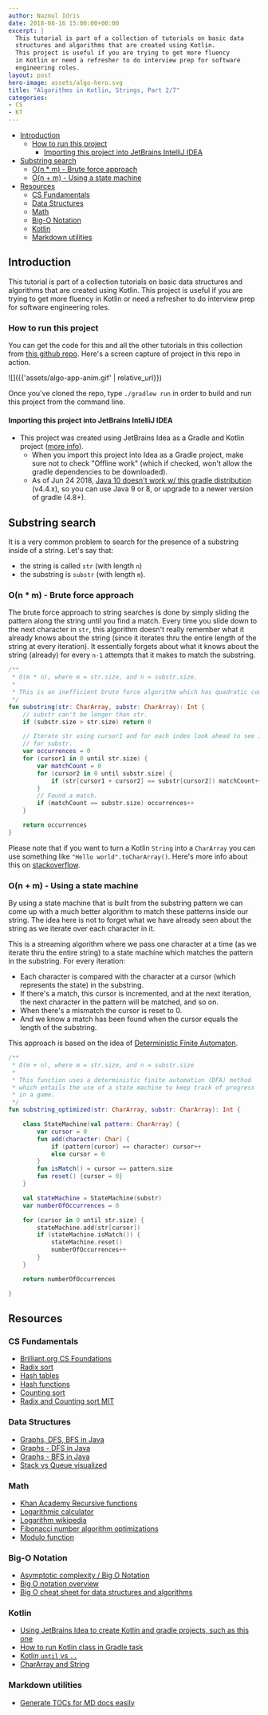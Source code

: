 ```yaml
---
author: Nazmul Idris
date: 2018-08-16 15:00:00+00:00
excerpt: |
  This tutorial is part of a collection of tutorials on basic data
  structures and algorithms that are created using Kotlin.
  This project is useful if you are trying to get more fluency
  in Kotlin or need a refresher to do interview prep for software
  engineering roles.
layout: post
hero-image: assets/algo-hero.svg
title: "Algorithms in Kotlin, Strings, Part 2/7"
categories:
- CS
- KT
---
```


<!-- START doctoc generated TOC please keep comment here to allow auto update -->
<!-- DON'T EDIT THIS SECTION, INSTEAD RE-RUN doctoc TO UPDATE -->


- [Introduction](#introduction)
  - [How to run this project](#how-to-run-this-project)
    - [Importing this project into JetBrains IntelliJ IDEA](#importing-this-project-into-jetbrains-intellij-idea)
- [Substring search](#substring-search)
  - [O(n * m) - Brute force approach](#on--m---brute-force-approach)
  - [O(n + m) - Using a state machine](#on--m---using-a-state-machine)
- [Resources](#resources)
  - [CS Fundamentals](#cs-fundamentals)
  - [Data Structures](#data-structures)
  - [Math](#math)
  - [Big-O Notation](#big-o-notation)
  - [Kotlin](#kotlin)
  - [Markdown utilities](#markdown-utilities)

<!-- END doctoc generated TOC please keep comment here to allow auto update -->

## Introduction

This tutorial is part of a collection tutorials on basic data
structures and algorithms that are created using Kotlin. This
project is useful if you are trying to get more fluency in
Kotlin or need a refresher to do interview prep for software
engineering roles.

### How to run this project

You can get the code for this and all the other tutorials in
this collection from [this github repo](
https://github.com/nazmulidris/algorithms-in-kotlin). Here's a screen capture of
project in this repo in action.

![]({{'assets/algo-app-anim.gif' | relative_url}})

Once you've cloned the repo, type `./gradlew run` in order to build
and run this project from the command line.

#### Importing this project into JetBrains IntelliJ IDEA

- This project was created using JetBrains Idea as a Gradle and Kotlin project
([more info](https://www.jetbrains.com/help/idea/getting-started-with-gradle.html)).
    - When you import this project into Idea as a Gradle project, 
    make sure not to check "Offline work" (which if checked, won't
    allow the gradle dependencies to be downloaded).
    - As of Jun 24 2018, [Java 10 doesn't work w/ this gradle distribution](
    https://github.com/gradle/gradle/issues/4503) (v4.4.x), so you can use Java 9 or 8,
    or upgrade to a newer version of gradle (4.8+).

## Substring search
It is a very common problem to search for the presence of a substring inside of a string.
Let's say that:
- the string is called `str` (with length `n`)
- the substring is `substr` (with length `m`).

### O(n * m) - Brute force approach
The brute force approach to string searches is done by simply sliding the pattern along the
string until you find a match. Every time you slide down to the next character in `str`, this
algorithm doesn't really remember what it already knows about the string (since it iterates thru
the entire length of the string at every iteration). It essentially forgets about what it knows 
about the string (already) for every `n-1` attempts that it makes to match the substring.

```kotlin
/**
 * O(m * n), where m = str.size, and n = substr.size.
 *
 * This is an inefficient brute force algorithm which has quadratic complexity O(n^2).
 */
fun substring(str: CharArray, substr: CharArray): Int {
    // substr can't be longer than str.
    if (substr.size > str.size) return 0

    // Iterate str using cursor1 and for each index look ahead to see if matches exist 
    // for substr.
    var occurrences = 0
    for (cursor1 in 0 until str.size) {
        var matchCount = 0
        for (cursor2 in 0 until substr.size) {
            if (str[cursor1 + cursor2] == substr[cursor2]) matchCount++
        }
        // Found a match.
        if (matchCount == substr.size) occurrences++
    }

    return occurrences
}
```

Please note that if you want to turn a Kotlin `String` into a `CharArray` you can use
something like `"Hello world".toCharArray()`. Here's more info about this on 
[stackoverflow](https://stackoverflow.com/questions/44772937/how-can-i-convert-chararray-arraychar-to-a-string).

### O(n + m) - Using a state machine
By using a state machine that is built from the substring pattern we can come up with a much better
algorithm to match these patterns inside our string. The idea here is not to forget what we have
already seen about the string as we iterate over each character in it. 

This is a streaming algorithm where we pass one character at a time (as we iterate thru the 
entire string) to a state machine which matches the pattern in the substring. 
For every iteration:
- Each character is compared with the character at a cursor (which represents the state)
in the substring.
- If there's a match, this cursor is incremented, and at the next iteration, the next character
in the pattern will be matched, and so on.
- When there's a mismatch the cursor is reset to 0.
- And we know a match has been found when the cursor equals the length of the substring.

This approach is based on the idea of
[Deterministic Finite Automaton](https://en.wikipedia.org/wiki/Deterministic_finite_automaton).

```kotlin
/**
 * O(m + n), where m = str.size, and n = substr.size
 *
 * This function uses a deterministic finite automation (DFA) method
 * which entails the use of a state machine to keep track of progress
 * in a game.
 */
fun substring_optimized(str: CharArray, substr: CharArray): Int {

    class StateMachine(val pattern: CharArray) {
        var cursor = 0
        fun add(character: Char) {
            if (pattern[cursor] == character) cursor++
            else cursor = 0
        }
        fun isMatch() = cursor == pattern.size
        fun reset() {cursor = 0}
    }

    val stateMachine = StateMachine(substr)
    var numberOfOccurrences = 0

    for (cursor in 0 until str.size) {
        stateMachine.add(str[cursor])
        if (stateMachine.isMatch()) {
            stateMachine.reset()
            numberOfOccurrences++
        }
    }

    return numberOfOccurrences

}
```

## Resources

### CS Fundamentals
- [Brilliant.org CS Foundations](https://brilliant.org/courses/#computer-science-foundational)
- [Radix sort](https://brilliant.org/wiki/radix-sort/)
- [Hash tables](https://brilliant.org/wiki/hash-tables/)
- [Hash functions](https://algs4.cs.princeton.edu/34hash/)
- [Counting sort](https://brilliant.org/wiki/counting-sort/)
- [Radix and Counting sort MIT](https://courses.csail.mit.edu/6.006/spring11/rec/rec11.pdf)

### Data Structures
- [Graphs, DFS, BFS in Java](https://www.geeksforgeeks.org/graph-and-its-representations/)
- [Graphs - DFS in Java](https://www.geeksforgeeks.org/iterative-depth-first-traversal/)
- [Graphs - BFS in Java](https://www.geeksforgeeks.org/breadth-first-search-or-bfs-for-a-graph/)
- [Stack vs Queue visualized](https://stackoverflow.com/a/35031174/2085356)

### Math
- [Khan Academy Recursive functions](https://www.khanacademy.org/computing/computer-science/algorithms/recursive-algorithms/a/the-factorial-function)
- [Logarithmic calculator](https://www.rapidtables.com/calc/math/Log_Calculator.html)
- [Logarithm wikipedia](https://en.wikipedia.org/wiki/Logarithm)
- [Fibonacci number algorithm optimizations](https://www.geeksforgeeks.org/program-for-nth-fibonacci-number/)
- [Modulo function](https://en.wikipedia.org/wiki/Modulo_operation)

### Big-O Notation
- [Asymptotic complexity / Big O Notation](https://brilliant.org/wiki/big-o-notation/)
- [Big O notation overview](https://rob-bell.net/2009/06/a-beginners-guide-to-big-o-notation/)
- [Big O cheat sheet for data structures and algorithms](http://bigocheatsheet.com/)

### Kotlin
- [Using JetBrains Idea to create Kotlin and gradle projects, such as this one](https://www.jetbrains.com/help/idea/getting-started-with-gradle.html)
- [How to run Kotlin class in Gradle task](https://stackoverflow.com/questions/39576170/proper-way-to-run-kotlin-application-from-gradle-task)
- [Kotlin `until` vs `..`](https://kotlinlang.org/docs/reference/ranges.html)
- [CharArray and String](https://stackoverflow.com/questions/44772937/how-can-i-convert-chararray-arraychar-to-a-string)

### Markdown utilities
- [Generate TOCs for MD docs easily](https://github.com/thlorenz/doctoc/blob/master/README.md)
